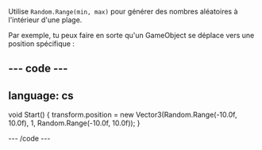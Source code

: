 Utilise `Random.Range(min, max)` pour générer des nombres aléatoires à l'intérieur d'une plage.

Par exemple, tu peux faire en sorte qu'un GameObject se déplace vers une position spécifique :

--- code ---
---
language: cs
---

void Start()
{ transform.position = new Vector3(Random.Range(-10.0f, 10.0f), 1, Random.Range(-10.0f, 10.0f)); }

--- /code ---

